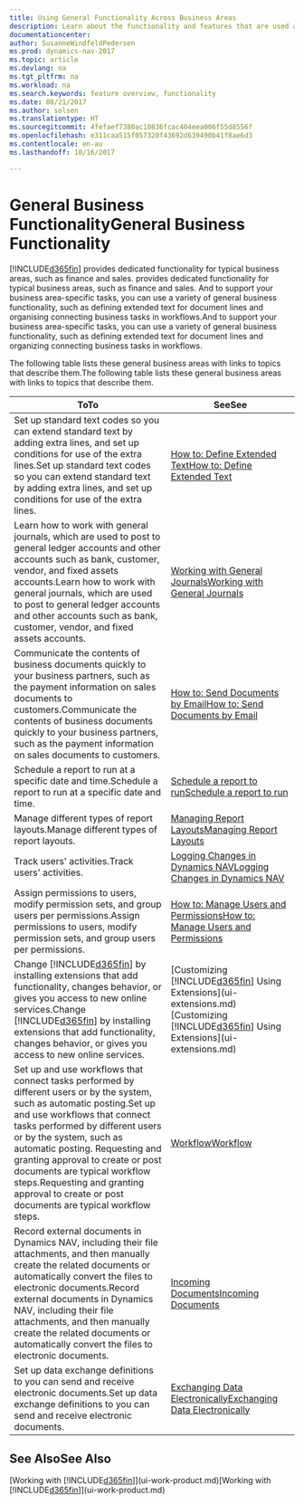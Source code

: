 ```yaml
---
title: Using General Functionality Across Business Areas
description: Learn about the functionality and features that are used across business areas in Dynamics NAV.
documentationcenter: 
author: SusanneWindfeldPedersen
ms.prod: dynamics-nav-2017
ms.topic: article
ms.devlang: na
ms.tgt_pltfrm: na
ms.workload: na
ms.search.keywords: feature overview, functionality
ms.date: 08/21/2017
ms.author: solsen
ms.translationtype: HT
ms.sourcegitcommit: 4fefaef7380ac10836fcac404eea006f55d8556f
ms.openlocfilehash: e311caa515f057320f43692d639490b41f8ae6d3
ms.contentlocale: en-au
ms.lasthandoff: 10/16/2017

---
```

# <a name="general-business-functionality"></a><span data-ttu-id="9574d-103">General Business Functionality</span><span class="sxs-lookup"><span data-stu-id="9574d-103">General Business Functionality</span></span>
[!INCLUDE[d365fin](includes/d365fin_md.md)]<span data-ttu-id="9574d-104"> provides dedicated functionality for typical business areas, such as finance and sales.</span><span class="sxs-lookup"><span data-stu-id="9574d-104"> provides dedicated functionality for typical business areas, such as finance and sales.</span></span> <span data-ttu-id="9574d-105">And to support your business area-specific tasks, you can use a variety of general business functionality, such as defining extended text for document lines and organising connecting business tasks in workflows.</span><span class="sxs-lookup"><span data-stu-id="9574d-105">And to support your business area-specific tasks, you can use a variety of general business functionality, such as defining extended text for document lines and organizing connecting business tasks in workflows.</span></span>

<span data-ttu-id="9574d-106">The following table lists these general business areas with links to topics that describe them.</span><span class="sxs-lookup"><span data-stu-id="9574d-106">The following table lists these general business areas with links to topics that describe them.</span></span>

| <span data-ttu-id="9574d-107">To</span><span class="sxs-lookup"><span data-stu-id="9574d-107">To</span></span> | <span data-ttu-id="9574d-108">See</span><span class="sxs-lookup"><span data-stu-id="9574d-108">See</span></span> |
| --- | --- |
| <span data-ttu-id="9574d-109">Set up standard text codes so you can extend standard text by adding extra lines, and set up conditions for use of the extra lines.</span><span class="sxs-lookup"><span data-stu-id="9574d-109">Set up standard text codes so you can extend standard text by adding extra lines, and set up conditions for use of the extra lines.</span></span> |[<span data-ttu-id="9574d-110">How to: Define Extended Text</span><span class="sxs-lookup"><span data-stu-id="9574d-110">How to: Define Extended Text</span></span>](ui-how-define-ext-text.md) |
| <span data-ttu-id="9574d-111">Learn how to work with general journals, which are used to post to general ledger accounts and other accounts such as bank, customer, vendor, and fixed assets accounts.</span><span class="sxs-lookup"><span data-stu-id="9574d-111">Learn how to work with general journals, which are used to post to general ledger accounts and other accounts such as bank, customer, vendor, and fixed assets accounts.</span></span> |[<span data-ttu-id="9574d-112">Working with General Journals</span><span class="sxs-lookup"><span data-stu-id="9574d-112">Working with General Journals</span></span>](ui-work-general-journals.md) |
| <span data-ttu-id="9574d-113">Communicate the contents of business documents quickly to your business partners, such as the payment information on sales documents to customers.</span><span class="sxs-lookup"><span data-stu-id="9574d-113">Communicate the contents of business documents quickly to your business partners, such as the payment information on sales documents to customers.</span></span> |[<span data-ttu-id="9574d-114">How to: Send Documents by Email</span><span class="sxs-lookup"><span data-stu-id="9574d-114">How to: Send Documents by Email</span></span>](ui-how-send-documents-email.md) |
| <span data-ttu-id="9574d-115">Schedule a report to run at a specific date and time.</span><span class="sxs-lookup"><span data-stu-id="9574d-115">Schedule a report to run at a specific date and time.</span></span> |[<span data-ttu-id="9574d-116">Schedule a report to run</span><span class="sxs-lookup"><span data-stu-id="9574d-116">Schedule a report to run</span></span>](ui-work-report.md#ScheduleReport) |
| <span data-ttu-id="9574d-117">Manage different types of report layouts.</span><span class="sxs-lookup"><span data-stu-id="9574d-117">Manage different types of report layouts.</span></span> |[<span data-ttu-id="9574d-118">Managing Report Layouts</span><span class="sxs-lookup"><span data-stu-id="9574d-118">Managing Report Layouts</span></span>](ui-manage-report-layouts.md) |
| <span data-ttu-id="9574d-119">Track users' activities.</span><span class="sxs-lookup"><span data-stu-id="9574d-119">Track users' activities.</span></span>|[<span data-ttu-id="9574d-120">Logging Changes in Dynamics NAV</span><span class="sxs-lookup"><span data-stu-id="9574d-120">Logging Changes in Dynamics NAV</span></span>](across-log-changes.md)|
|<span data-ttu-id="9574d-121">Assign permissions to users, modify permission sets, and group users per permissions.</span><span class="sxs-lookup"><span data-stu-id="9574d-121">Assign permissions to users, modify permission sets, and group users per permissions.</span></span>|[<span data-ttu-id="9574d-122">How to: Manage Users and Permissions</span><span class="sxs-lookup"><span data-stu-id="9574d-122">How to: Manage Users and Permissions</span></span>](ui-how-users-permissions.md)|
| <span data-ttu-id="9574d-123">Change [!INCLUDE[d365fin](includes/d365fin_md.md)] by installing extensions that add functionality, changes behavior, or gives you access to new online services.</span><span class="sxs-lookup"><span data-stu-id="9574d-123">Change [!INCLUDE[d365fin](includes/d365fin_md.md)] by installing extensions that add functionality, changes behavior, or gives you access to new online services.</span></span> |<span data-ttu-id="9574d-124">[Customizing [!INCLUDE[d365fin](includes/d365fin_md.md)] Using Extensions](ui-extensions.md)</span><span class="sxs-lookup"><span data-stu-id="9574d-124">[Customizing [!INCLUDE[d365fin](includes/d365fin_md.md)] Using Extensions](ui-extensions.md)</span></span> |
|<span data-ttu-id="9574d-125">Set up and use workflows that connect tasks performed by different users or by the system, such as automatic posting.</span><span class="sxs-lookup"><span data-stu-id="9574d-125">Set up and use workflows that connect tasks performed by different users or by the system, such as automatic posting.</span></span> <span data-ttu-id="9574d-126">Requesting and granting approval to create or post documents are typical workflow steps.</span><span class="sxs-lookup"><span data-stu-id="9574d-126">Requesting and granting approval to create or post documents are typical workflow steps.</span></span>|[<span data-ttu-id="9574d-127">Workflow</span><span class="sxs-lookup"><span data-stu-id="9574d-127">Workflow</span></span>](across-workflow.md)|
|<span data-ttu-id="9574d-128">Record external documents in Dynamics NAV, including their file attachments, and then manually create the related documents or automatically convert the files to electronic documents.</span><span class="sxs-lookup"><span data-stu-id="9574d-128">Record external documents in Dynamics NAV, including their file attachments, and then manually create the related documents or automatically convert the files to electronic documents.</span></span>|[<span data-ttu-id="9574d-129">Incoming Documents</span><span class="sxs-lookup"><span data-stu-id="9574d-129">Incoming Documents</span></span>](across-income-documents.md)|
| <span data-ttu-id="9574d-130">Set up data exchange definitions to you can send and receive electronic documents.</span><span class="sxs-lookup"><span data-stu-id="9574d-130">Set up data exchange definitions to you can send and receive electronic documents.</span></span> |[<span data-ttu-id="9574d-131">Exchanging Data Electronically</span><span class="sxs-lookup"><span data-stu-id="9574d-131">Exchanging Data Electronically</span></span>](across-data-exchange.md) |

## <a name="see-also"></a><span data-ttu-id="9574d-132">See Also</span><span class="sxs-lookup"><span data-stu-id="9574d-132">See Also</span></span>
<span data-ttu-id="9574d-133">[Working with [!INCLUDE[d365fin](includes/d365fin_md.md)]](ui-work-product.md)</span><span class="sxs-lookup"><span data-stu-id="9574d-133">[Working with [!INCLUDE[d365fin](includes/d365fin_md.md)]](ui-work-product.md)</span></span>


